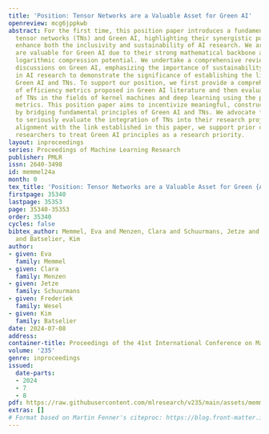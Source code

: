 ```yaml
---
title: 'Position: Tensor Networks are a Valuable Asset for Green AI'
openreview: mcg6jppkwb
abstract: For the first time, this position paper introduces a fundamental link between
  tensor networks (TNs) and Green AI, highlighting their synergistic potential to
  enhance both the inclusivity and sustainability of AI research. We argue that TNs
  are valuable for Green AI due to their strong mathematical backbone and inherent
  logarithmic compression potential. We undertake a comprehensive review of the ongoing
  discussions on Green AI, emphasizing the importance of sustainability and inclusivity
  in AI research to demonstrate the significance of establishing the link between
  Green AI and TNs. To support our position, we first provide a comprehensive overview
  of efficiency metrics proposed in Green AI literature and then evaluate examples
  of TNs in the fields of kernel machines and deep learning using the proposed efficiency
  metrics. This position paper aims to incentivize meaningful, constructive discussions
  by bridging fundamental principles of Green AI and TNs. We advocate for researchers
  to seriously evaluate the integration of TNs into their research projects, and in
  alignment with the link established in this paper, we support prior calls encouraging
  researchers to treat Green AI principles as a research priority.
layout: inproceedings
series: Proceedings of Machine Learning Research
publisher: PMLR
issn: 2640-3498
id: memmel24a
month: 0
tex_title: 'Position: Tensor Networks are a Valuable Asset for Green {AI}'
firstpage: 35340
lastpage: 35353
page: 35340-35353
order: 35340
cycles: false
bibtex_author: Memmel, Eva and Menzen, Clara and Schuurmans, Jetze and Wesel, Frederiek
  and Batselier, Kim
author:
- given: Eva
  family: Memmel
- given: Clara
  family: Menzen
- given: Jetze
  family: Schuurmans
- given: Frederiek
  family: Wesel
- given: Kim
  family: Batselier
date: 2024-07-08
address:
container-title: Proceedings of the 41st International Conference on Machine Learning
volume: '235'
genre: inproceedings
issued:
  date-parts:
  - 2024
  - 7
  - 8
pdf: https://raw.githubusercontent.com/mlresearch/v235/main/assets/memmel24a/memmel24a.pdf
extras: []
# Format based on Martin Fenner's citeproc: https://blog.front-matter.io/posts/citeproc-yaml-for-bibliographies/
---
```

